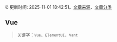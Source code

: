 :alarm_clock: 更新时间: 2025-11-01 18:42:51。[文章来源](/README.md)、[文章分类](/TAGS.md)

## Vue


> 关键字：`Vue`、`ElementUI`、`Vant`



